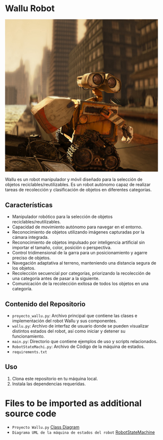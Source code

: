 # Wallu Robot

![Wallu Robot](wa03.jpg)

Wallu es un robot manipulador y móvil diseñado para la selección de objetos reciclables/reutilizables. Es un robot autónomo capaz de realizar tareas de recolección y clasificación de objetos en diferentes categorías.

## Características

- Manipulador robótico para la selección de objetos reciclables/reutilizables.
- Capacidad de movimiento autónomo para navegar en el entorno.
- Reconocimiento de objetos utilizando imágenes capturadas por la cámara integrada.
- Reconocimiento de objetos impulsado por inteligencia artificial sin importar el tamaño, color, posición o perspectiva.
- Control tridimensional de la garra para un posicionamiento y agarre preciso de objetos.
- Navegación adaptativa al terreno, manteniendo una distancia segura de los objetos.
- Recolección secuencial por categorías, priorizando la recolección de una categoría antes de pasar a la siguiente.
- Comunicación de la recolección exitosa de todos los objetos en una categoría.

## Contenido del Repositorio

- `proyecto_wallu.py`: Archivo principal que contiene las clases e implementación del robot Wallu y sus componentes.
- `wallu.py`: Archivo de interfaz de usuario donde se pueden visualizar distintos estados del robot, así como iniciar y detener su funcionamiento.
- `main.py`: Directorio que contiene ejemplos de uso y scripts relacionados.
- `RobotStateMachi.py`: Archivo de Código de la máquina de estados.
- `requirements.txt`

## Uso

1. Clona este repositorio en tu máquina local.
2. Instala las dependencias requeridas.

# Files to be imported as additional source code  

- `Proyecto Wallu.py` [Class Diagram](https://app.genmymodel.com/api/projects/_K0Sx4P0bEe2JlLbgf0QSMg/diagrams/_K0Sx4_0bEe2JlLbgf0QSMg/svg)
- `Diagrama UML de la máquina de estados del robot`  [RobotStateMachine](https://app.genmymodel.com/api/projects/_UNeHUP2VEe2JlLbgf0QSMg/diagrams/_UNeHU_2VEe2JlLbgf0QSMg/svg)
